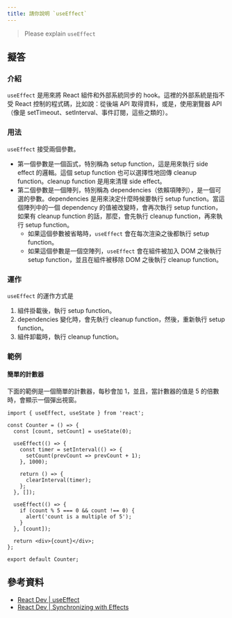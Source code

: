```yaml
---
title: 請你說明 `useEffect`
---
```


> Please explain `useEffect`

## 擬答

### 介紹

`useEffect` 是用來將 React 組件和外部系統同步的 hook。這裡的外部系統是指不受 React 控制的程式碼，比如說：從後端 API 取得資料，或是，使用瀏覽器 API（像是 setTimeout、setInterval、事件訂閱，這些之類的）。

### 用法

`useEffect` 接受兩個參數。

- 第一個參數是一個函式，特別稱為 setup function，這是用來執行 side effect 的邏輯。這個 setup function 也可以選擇性地回傳 cleanup function。cleanup function 是用來清理 side effect。
- 第二個參數是一個陣列，特別稱為 dependencies（依賴項陣列），是一個可選的參數。dependencies 是用來決定什麼時候要執行 setup function。當這個陣列中的一個 dependency 的值被改變時，會再次執行 setup function，如果有 cleanup function 的話，那麼，會先執行 cleanup function，再來執行 setup function。
  - 如果這個參數被省略時，`useEffect` 會在每次渲染之後都執行 setup function。
  - 如果這個參數是一個空陣列，`useEffect` 會在組件被加入 DOM 之後執行 setup function，並且在組件被移除 DOM 之後執行 cleanup function。

### 運作

`useEffect` 的運作方式是

1. 組件掛載後，執行 setup function。
1. dependencies 變化時，會先執行 cleanup function，然後，重新執行 setup function。
1. 組件卸載時，執行 cleanup function。

### 範例

#### 簡單的計數器

下面的範例是一個簡單的計數器，每秒會加 1，並且，當計數器的值是 5 的倍數時，會顯示一個彈出視窗。

<!-- prettier-ignore -->
```tsx
import { useEffect, useState } from 'react';

const Counter = () => {
  const [count, setCount] = useState(0);

  useEffect(() => {
    const timer = setInterval(() => {
      setCount(prevCount => prevCount + 1);
    }, 1000);

    return () => {
      clearInterval(timer);
    };
  }, []);

  useEffect(() => {
    if (count % 5 === 0 && count !== 0) {
      alert('count is a multiple of 5');
    }
  }, [count]);

  return <div>{count}</div>;
};

export default Counter;
```

## 參考資料

- [React Dev | useEffect](https://react.dev/reference/react/useEffect)
- [React Dev | Synchronizing with Effects](https://react.dev/learn/synchronizing-with-effects)
